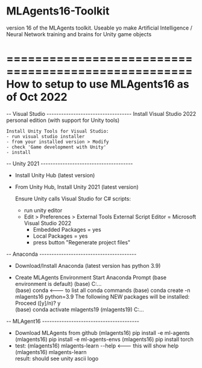 # MLAgents16-Toolkit
version 16 of the MLAgents toolkit. Useable yo make Artificial Intelligence / Neural Network training and brains for Unity game objects



====================================================
How to setup to use MLAgents16 as of Oct 2022
====================================================

-- Visual Studio -----------------------------------
Install Visual Studio 2022 personal edition	(with support for Unity tools)
  
	Install Unity Tools for Visual Studio:
	- run visual studio installer
	- from your installed version > Modify 
	- check 'Game development with Unity'
	- install
	
	
	
-- Unity 2021 --------------------------------------
* Install Unity Hub (latest version)
* From Unity Hub, Install Unity 2021 (latest version)

	Ensure Unity calls Visual Studio for C# scripts:
	- run unity editor
	- Edit > Preferences > External Tools 
		External Script Editor = Microsoft Visual Studio 2022
		- Embedded Packages = yes
		- Local Packages = yes
		- press button "Regenerate project files"
			  
	  
	
-- Anaconda ----------------------------------------
* Download/Install Anaconda (latest version has python 3.9)

* Create MLAgents Environment
  Start Anaconda Prompt (base environment is default)
	(base) C:\...   
	(base) conda 		<--- to list all conda commands
	(base) conda create -n mlagents16 python=3.9
           The following NEW packages will be installed:
           Proceed ([y]/n)?  y  
	(base) conda activate mlagents19 
	(mlagents19) C:\...
	
	
	
-- MLAgent16 ----------------------------------------
* Download MLAgents from github
	(mlagents16) pip install -e ml-agents
	(mlagents16) pip install -e ml-agents-envs
	(mlagents16) pip install torch
* test:
	(mlagents16) mlagents-learn --help   	<--- this will show help
	(mlagents16) mlagents-learn 	
	result: should see unity ascii logo
	  	  
